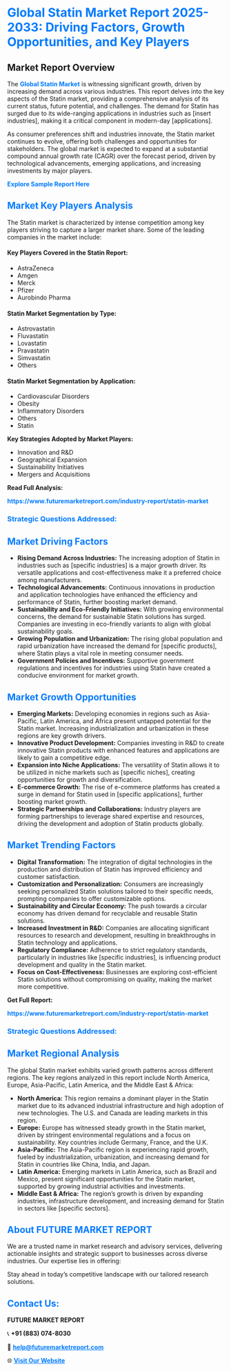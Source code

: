 <h1 style="color: #007BFF;">Global Statin Market Report 2025-2033: Driving Factors, Growth Opportunities, and Key Players</h1>

<section id="overview">
<h2>Market Report Overview</h2>
<p>The <a href="https://www.futuremarketreport.com/industry-report/statin-market" style="color: #007BFF; text-decoration: none;"><strong>Global Statin Market</strong></a> is witnessing significant growth, driven by increasing demand across various industries. This report delves into the key aspects of the Statin market, providing a comprehensive analysis of its current status, future potential, and challenges. The demand for Statin has surged due to its wide-ranging applications in industries such as [insert industries], making it a critical component in modern-day [applications].</p>
<p>As consumer preferences shift and industries innovate, the Statin market continues to evolve, offering both challenges and opportunities for stakeholders. The global market is expected to expand at a substantial compound annual growth rate (CAGR) over the forecast period, driven by technological advancements, emerging applications, and increasing investments by major players.</p>
</section>

<section id="overview">
<p><a href="https://www.futuremarketreport.com/request-sample/reportId=125628" style="color: #007BFF; text-decoration: none;"><strong>Explore Sample Report Here</strong></a></p>
</section>

<section id="key-players">
<h2 style="color: #007BFF;">Market Key Players Analysis</h2>
<p>The Statin market is characterized by intense competition among key players striving to capture a larger market share. Some of the leading companies in the market include:</p>
<h4>Key Players Covered in the Statin Report:</h4>
<ul><li>AstraZeneca</li><li>Amgen</li><li>Merck</li><li>Pfizer</li><li>Aurobindo Pharma</li></ul>
<h4>Statin Market Segmentation by Type:</h4>
<ul><li>Astrovastatin</li><li>Fluvastatin</li><li>Lovastatin</li><li>Pravastatin</li><li>Simvastatin</li><li>Others</li></ul>

<h4>Statin Market Segmentation by Application:</h4>
<ul><li>Cardiovascular Disorders</li><li>Obesity</li><li>Inflammatory Disorders</li><li>Others</li><li>Statin</li></ul>
<p><strong>Key Strategies Adopted by Market Players:</strong></p>
<ul>
<li>Innovation and R&D</li>
<li>Geographical Expansion</li>
<li>Sustainability Initiatives</li>
<li>Mergers and Acquisitions</li>
</ul>
</section>

<section>
<p><strong>Read Full Analysis: </strong></p><a href="https://www.futuremarketreport.com/industry-report/statin-market" style="color: #007BFF; text-decoration: none;"><strong>https://www.futuremarketreport.com/industry-report/statin-market</strong></a>
<h3 style="color: #007BFF;">Strategic Questions Addressed:</h3>
</section>

<section id="driving-factors">
<h2 style="color: #007BFF;">Market Driving Factors</h2>
<ul>
<li><strong>Rising Demand Across Industries:</strong> The increasing adoption of Statin in industries such as [specific industries] is a major growth driver. Its versatile applications and cost-effectiveness make it a preferred choice among manufacturers.</li>
<li><strong>Technological Advancements:</strong> Continuous innovations in production and application technologies have enhanced the efficiency and performance of Statin, further boosting market demand.</li>
<li><strong>Sustainability and Eco-Friendly Initiatives:</strong> With growing environmental concerns, the demand for sustainable Statin solutions has surged. Companies are investing in eco-friendly variants to align with global sustainability goals.</li>
<li><strong>Growing Population and Urbanization:</strong> The rising global population and rapid urbanization have increased the demand for [specific products], where Statin plays a vital role in meeting consumer needs.</li>
<li><strong>Government Policies and Incentives:</strong> Supportive government regulations and incentives for industries using Statin have created a conducive environment for market growth.</li>
</ul>
</section>

<section id="growth-opportunities">
<h2 style="color: #007BFF;">Market Growth Opportunities</h2>
<ul>
<li><strong>Emerging Markets:</strong> Developing economies in regions such as Asia-Pacific, Latin America, and Africa present untapped potential for the Statin market. Increasing industrialization and urbanization in these regions are key growth drivers.</li>
<li><strong>Innovative Product Development:</strong> Companies investing in R&D to create innovative Statin products with enhanced features and applications are likely to gain a competitive edge.</li>
<li><strong>Expansion into Niche Applications:</strong> The versatility of Statin allows it to be utilized in niche markets such as [specific niches], creating opportunities for growth and diversification.</li>
<li><strong>E-commerce Growth:</strong> The rise of e-commerce platforms has created a surge in demand for Statin used in [specific applications], further boosting market growth.</li>
<li><strong>Strategic Partnerships and Collaborations:</strong> Industry players are forming partnerships to leverage shared expertise and resources, driving the development and adoption of Statin products globally.</li>
</ul>
</section>

<section id="trending-factors">
<h2 style="color: #007BFF;">Market Trending Factors</h2>
<ul>
<li><strong>Digital Transformation:</strong> The integration of digital technologies in the production and distribution of Statin has improved efficiency and customer satisfaction.</li>
<li><strong>Customization and Personalization:</strong> Consumers are increasingly seeking personalized Statin solutions tailored to their specific needs, prompting companies to offer customizable options.</li>
<li><strong>Sustainability and Circular Economy:</strong> The push towards a circular economy has driven demand for recyclable and reusable Statin solutions.</li>
<li><strong>Increased Investment in R&D:</strong> Companies are allocating significant resources to research and development, resulting in breakthroughs in Statin technology and applications.</li>
<li><strong>Regulatory Compliance:</strong> Adherence to strict regulatory standards, particularly in industries like [specific industries], is influencing product development and quality in the Statin market.</li>
<li><strong>Focus on Cost-Effectiveness:</strong> Businesses are exploring cost-efficient Statin solutions without compromising on quality, making the market more competitive.</li>
</ul>
</section>

<section>
<p><strong>Get Full Report: </strong></p><a href="https://www.futuremarketreport.com/industry-report/statin-market" style="color: #007BFF; text-decoration: none;"><strong>https://www.futuremarketreport.com/industry-report/statin-market</strong></a>
<h3 style="color: #007BFF;">Strategic Questions Addressed:</h3>
</section>


<section id="regional-analysis">
<h2 style="color: #007BFF;">Market Regional Analysis</h2>
<p>The global Statin market exhibits varied growth patterns across different regions. The key regions analyzed in this report include North America, Europe, Asia-Pacific, Latin America, and the Middle East & Africa:</p>
<ul>
<li><strong>North America:</strong> This region remains a dominant player in the Statin market due to its advanced industrial infrastructure and high adoption of new technologies. The U.S. and Canada are leading markets in this region.</li>
<li><strong>Europe:</strong> Europe has witnessed steady growth in the Statin market, driven by stringent environmental regulations and a focus on sustainability. Key countries include Germany, France, and the U.K.</li>
<li><strong>Asia-Pacific:</strong> The Asia-Pacific region is experiencing rapid growth, fueled by industrialization, urbanization, and increasing demand for Statin in countries like China, India, and Japan.</li>
<li><strong>Latin America:</strong> Emerging markets in Latin America, such as Brazil and Mexico, present significant opportunities for the Statin market, supported by growing industrial activities and investments.</li>
<li><strong>Middle East & Africa:</strong> The region’s growth is driven by expanding industries, infrastructure development, and increasing demand for Statin in sectors like [specific sectors].</li>
</ul>
</section>

<footer>
<h2 style="color: #007BFF;">About FUTURE MARKET REPORT</h2>
<p>We are a trusted name in market research and advisory services, delivering actionable insights and strategic support to businesses across diverse industries. Our expertise lies in offering:</p>

<p>Stay ahead in today’s competitive landscape with our tailored research solutions.</p>

<h2 style="color: #007BFF;">Contact Us:</h2>
<p><strong>FUTURE MARKET REPORT</strong></p>
<p>📞 <strong>+91 (883) 074-8030</strong></p>
<p>📧 <strong><a href="mailto:help@futuremarketreport.com" style="color: #007BFF;">help@futuremarketreport.com</a></strong></p>
<p>🌐 <strong><a href="https://www.futuremarketreport.com/" style="color: #007BFF;">Visit Our Website</a></strong></p>
</footer>